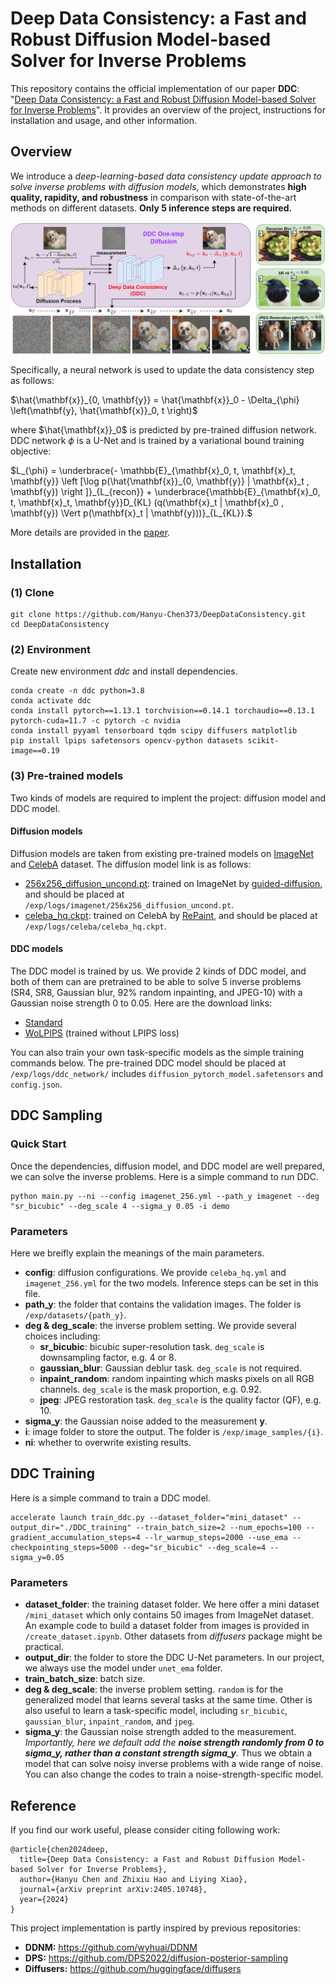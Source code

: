 # Deep Data Consistency: a Fast and Robust Diffusion Model-based Solver for Inverse Problems

This repository contains the official implementation of our paper **DDC**: "[Deep Data Consistency: a Fast and Robust Diffusion Model-based Solver for Inverse Problems](https://arxiv.org/abs/2405.10748)". It provides an overview of the project, instructions for installation and usage, and other information.

## Overview

We introduce a *deep-learning-based data consistency update approach to solve inverse problems with diffusion models*, which demonstrates **high quality, rapidity, and robustness** in comparison with state-of-the-art methods on different datasets. **Only 5 inference steps are required.**

![DDC](./figures/cover.png)

Specifically, a neural network is used to update the data consistency step as follows:

$`\hat{\mathbf{x}}_{0, \mathbf{y}} = \hat{\mathbf{x}}_0 - \Delta_{\phi} \left(\mathbf{y}, \hat{\mathbf{x}}_0, t \right)`$

where $\hat{\mathbf{x}}_0$ is predicted by pre-trained diffusion network. DDC network ${\phi}$ is a U-Net and is trained by a variational bound training objective:

$`L_{\phi} = \underbrace{- \mathbb{E}_{\mathbf{x}_0, t, \mathbf{x}_t, \mathbf{y}} \left [\log p(\hat{\mathbf{x}}_{0, \mathbf{y}} | \mathbf{x}_t , \mathbf{y}) \right ]}_{L_{recon}} + \underbrace{\mathbb{E}_{\mathbf{x}_0, t, \mathbf{x}_t, \mathbf{y}}D_{KL} (q(\mathbf{x}_t | \mathbf{x}_0 , \mathbf{y}) \Vert p(\mathbf{x}_t | \mathbf{y}))}_{L_{KL}}.`$

More details are provided in the [paper](https://arxiv.org/abs/2405.10748).


## Installation

### (1) Clone

    git clone https://github.com/Hanyu-Chen373/DeepDataConsistency.git
    cd DeepDataConsistency

### (2) Environment

Create new environment *ddc* and install dependencies.

    conda create -n ddc python=3.8
    conda activate ddc
    conda install pytorch==1.13.1 torchvision==0.14.1 torchaudio==0.13.1 pytorch-cuda=11.7 -c pytorch -c nvidia
    conda install pyyaml tensorboard tqdm scipy diffusers matplotlib
    pip install lpips safetensors opencv-python datasets scikit-image==0.19

### (3) Pre-trained models
Two kinds of models are required to implent the project: diffusion model and DDC model.
#### Diffusion models
Diffusion models are taken from existing pre-trained models on [ImageNet](https://image-net.org/) and [CelebA](http://mmlab.ie.cuhk.edu.hk/projects/CelebA.html) dataset. The diffusion model link is as follows:
- [256x256_diffusion_uncond.pt](https://openaipublic.blob.core.windows.net/diffusion/jul-2021/256x256_diffusion_uncond.pt): trained on ImageNet by [guided-diffusion](https://github.com/openai/guided-diffusion), and should be placed at `/exp/logs/imagenet/256x256_diffusion_uncond.pt`.
- [celeba_hq.ckpt](https://drive.google.com/file/d/1wSoA5fm_d6JBZk4RZ1SzWLMgev4WqH21/view): trained on CelebA by [RePaint](https://github.com/andreas128/RePaint), and should be placed at `/exp/logs/celeba/celeba_hq.ckpt`.

#### DDC models
The DDC model is trained by us. We provide 2 kinds of DDC model, and both of them can are pretrained to be able to solve 5 inverse problems (SR4, SR8, Gaussian blur, 92% random inpainting, and JPEG-10) with a Gaussian noise strength 0 to 0.05. Here are the download links:
- [Standard](https://drive.google.com/file/d/1ngXz-_zXdWGAy3aERCCY_-zq4dhVuVY0/view?usp=drive_link)
- [WoLPIPS](https://drive.google.com/file/d/1H1wTxSUFtLcLwLBTe3BZlPNvBQsJWsFg/view?usp=drive_link) (trained without LPIPS loss)

You can also train your own task-specific models as the simple training commands below. The pre-trained DDC model should be placed at `/exp/logs/ddc_network/` includes `diffusion_pytorch_model.safetensors` and `config.json`.


## DDC Sampling
### Quick Start
Once the dependencies, diffusion model, and DDC model are well prepared, we can solve the inverse problems. Here is a simple command to run DDC.

    python main.py --ni --config imagenet_256.yml --path_y imagenet --deg "sr_bicubic" --deg_scale 4 --sigma_y 0.05 -i demo

### Parameters
Here we breifly explain the meanings of the main parameters.

- **config**: diffusion configurations. We provide `celeba_hq.yml` and `imagenet_256.yml` for the two models. Inference steps can be set in this file.
- **path_y**: the folder that contains the validation images. The folder is `/exp/datasets/{path_y}`.
- **deg & deg_scale**: the inverse problem setting. We provide several choices including:
  - **sr_bicubic**: bicubic super-resolution task. `deg_scale` is downsampling factor, e.g. 4 or 8.
  - **gaussian_blur**: Gaussian deblur task. `deg_scale` is not required.
  - **inpaint_random**: random inpainting which masks pixels on all RGB channels. `deg_scale` is the mask proportion, e.g. 0.92.
  - **jpeg**: JPEG restoration task. `deg_scale` is the quality factor (QF), e.g. 10.
- **sigma_y**: the Gaussian noise added to the measurement $\mathbf{y}$.
- **i**: image folder to store the output. The folder is `/exp/image_samples/{i}`.
- **ni**: whether to overwrite existing results.

## DDC Training

Here is a simple command to train a DDC model.

    accelerate launch train_ddc.py --dataset_folder="mini_dataset" --output_dir="./DDC_training" --train_batch_size=2 --num_epochs=100 --gradient_accumulation_steps=4 --lr_warmup_steps=2000 --use_ema --checkpointing_steps=5000 --deg="sr_bicubic" --deg_scale=4 --sigma_y=0.05

### Parameters
- **dataset_folder**: the training dataset folder. We here offer a mini dataset `/mini_dataset` which only contains 50 images from ImageNet dataset. An example code to build a dataset folder from images is provided in `/create_dataset.ipynb`. Other datasets from *diffusers* package might be practical.
- **output_dir**: the folder to store the DDC U-Net parameters. In our project, we always use the model under `unet_ema` folder.
- **train_batch_size**: batch size.
- **deg & deg_scale**: the inverse problem setting. `random` is for the generalized model that learns several tasks at the same time. Other is also useful to learn a task-specific model, including `sr_bicubic`, `gaussian_blur`, `inpaint_random`, and `jpeg`.
- **sigma_y**: the Gaussian noise strength added to the measurement. *Importantly, here we default add the **noise strength randomly from 0 to sigma_y, rather than a constant strength sigma_y**.* Thus we obtain a model that can solve noisy inverse problems with a wide range of noise. You can also change the codes to train a noise-strength-specific model. 



## Reference
If you find our work useful, please consider citing following work:

    @article{chen2024deep,
      title={Deep Data Consistency: a Fast and Robust Diffusion Model-based Solver for Inverse Problems}, 
      author={Hanyu Chen and Zhixiu Hao and Liying Xiao},
      journal={arXiv preprint arXiv:2405.10748},
      year={2024}
    }

This project implementation is partly inspired by previous repositories:
- **DDNM:** https://github.com/wyhuai/DDNM
- **DPS:** https://github.com/DPS2022/diffusion-posterior-sampling
- **Diffusers:** https://github.com/huggingface/diffusers
